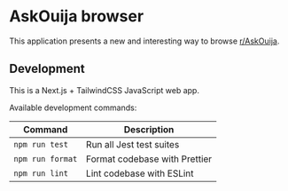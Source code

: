 # AskOuija browser

This application presents a new and interesting way to browse [r/AskOuija](https://reddit.com/r/askouija).

## Development

This is a Next.js + TailwindCSS JavaScript web app.

Available development commands:

| Command          | Description                   |
| ---------------- | ----------------------------- |
| `npm run test`   | Run all Jest test suites      |
| `npm run format` | Format codebase with Prettier |
| `npm run lint`   | Lint codebase with ESLint     |
